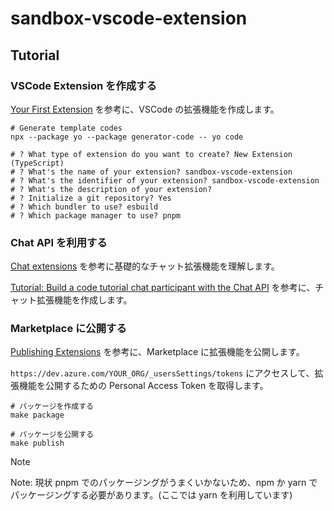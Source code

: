 # sandbox-vscode-extension

## Tutorial

### VSCode Extension を作成する

[Your First Extension](https://code.visualstudio.com/api/get-started/your-first-extension) を参考に、VSCode の拡張機能を作成します。

```shell
# Generate template codes
npx --package yo --package generator-code -- yo code

# ? What type of extension do you want to create? New Extension (TypeScript)
# ? What's the name of your extension? sandbox-vscode-extension
# ? What's the identifier of your extension? sandbox-vscode-extension
# ? What's the description of your extension?
# ? Initialize a git repository? Yes
# ? Which bundler to use? esbuild
# ? Which package manager to use? pnpm
```

### Chat API を利用する

[Chat extensions](https://code.visualstudio.com/api/extension-guides/chat) を参考に基礎的なチャット拡張機能を理解します。

[Tutorial: Build a code tutorial chat participant with the Chat API](https://code.visualstudio.com/api/extension-guides/chat-tutorial) を参考に、チャット拡張機能を作成します。

### Marketplace に公開する

[Publishing Extensions](https://code.visualstudio.com/api/working-with-extensions/publishing-extension) を参考に、Marketplace に拡張機能を公開します。

`https://dev.azure.com/YOUR_ORG/_usersSettings/tokens` にアクセスして、拡張機能を公開するための Personal Access Token を取得します。

```shell
# パッケージを作成する
make package

# パッケージを公開する
make publish
```

> [!NOTE]
> Note: 現状 pnpm でのパッケージングがうまくいかないため、npm か yarn でパッケージングする必要があります。(ここでは yarn を利用しています)
